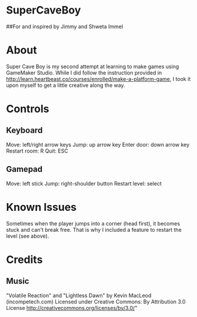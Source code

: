 ﻿# SuperCaveBoy

##For and inspired by
Jimmy and Shweta Immel

# About
Super Cave Boy is my second attempt at learning to make games using GameMaker Studio. While I did follow the instruction provided in http://learn.heartbeast.co/courses/enrolled/make-a-platform-game, I took it upon myself to get a little creative along the way.

# Controls
## Keyboard
Move: left/right arrow keys
Jump: up arrow key
Enter door: down arrow key
Restart room: R
Quit: ESC

## Gamepad
Move: left stick
Jump: right-shoulder button
Restart level: select

# Known Issues
Sometimes when the player jumps into a corner (head first), it becomes stuck and can't break free. That is why I included a feature to restart the level (see above).

# Credits
## Music
"Volatile Reaction" and "Lightless Dawn" by Kevin MacLeod 
(incompetech.com)
Licensed under Creative Commons: By Attribution 3.0 License http://creativecommons.org/licenses/by/3.0/"
